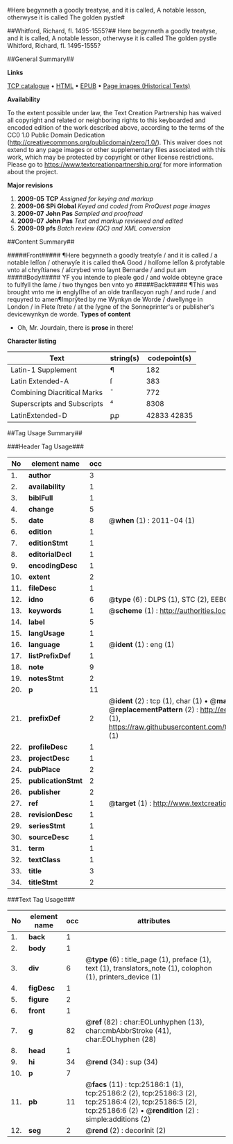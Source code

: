 #Here begynneth a goodly treatyse, and it is called, A notable lesson, otherwyse it is called The golden pystle#

##Whitford, Richard, fl. 1495-1555?##
Here begynneth a goodly treatyse, and it is called, A notable lesson, otherwyse it is called The golden pystle
Whitford, Richard, fl. 1495-1555?

##General Summary##

**Links**

[TCP catalogue](http://www.ota.ox.ac.uk/tcp/)  • 
[HTML](http://tei.it.ox.ac.uk/tcp/Texts-HTML/free/A08/A08836.html)  • 
[EPUB](http://tei.it.ox.ac.uk/tcp/Texts-EPUB/free/A08/A08836.epub) • 
[Page images (Historical Texts)](https://historicaltexts.jisc.ac.uk/eebo-22152650e)

**Availability**

To the extent possible under law, the Text Creation Partnership has waived all copyright and related or neighboring rights to this keyboarded and encoded edition of the work described above, according to the terms of the CC0 1.0 Public Domain Dedication (http://creativecommons.org/publicdomain/zero/1.0/). This waiver does not extend to any page images or other supplementary files associated with this work, which may be protected by copyright or other license restrictions. Please go to https://www.textcreationpartnership.org/ for more information about the project.

**Major revisions**

1. __2009-05__ __TCP__ *Assigned for keying and markup*
1. __2009-06__ __SPi Global__ *Keyed and coded from ProQuest page images*
1. __2009-07__ __John Pas__ *Sampled and proofread*
1. __2009-07__ __John Pas__ *Text and markup reviewed and edited*
1. __2009-09__ __pfs__ *Batch review (QC) and XML conversion*

##Content Summary##

#####Front#####
¶Here begynneth a goodly treatyſe / and it is called / a notable leſſon / otherwyſe it is called theA Good / holſome leſſon & profytable vnto al chryſtianes / aſcrybed vnto ſaynt Bernarde / and put am
#####Body#####
YF you intende to pleaſe god / and wolde obteyne grace to fulfyll the ſame / two thynges ben vnto yo
#####Back#####
¶This was brought vnto me in englyſſhe of an olde tranſlacyon rugh / and rude / and requyred to amen¶Imprȳted by me Wynkyn de Worde / dwellynge in London / in Flete ſtrete / at the ſygne of the Sonneprinter's or publisher's devicewynkyn de worde.
**Types of content**

  * Oh, Mr. Jourdain, there is **prose** in there!

**Character listing**


|Text|string(s)|codepoint(s)|
|---|---|---|
|Latin-1 Supplement|¶|182|
|Latin Extended-A|ſ|383|
|Combining             Diacritical Marks|̄|772|
|Superscripts             and Subscripts|⁴|8308|
|LatinExtended-D|ꝑꝓ|42833 42835|

##Tag Usage Summary##

###Header Tag Usage###

|No|element name|occ|attributes|
|---|---|---|---|
|1.|__author__|3||
|2.|__availability__|1||
|3.|__biblFull__|1||
|4.|__change__|5||
|5.|__date__|8| @__when__ (1) : 2011-04 (1)|
|6.|__edition__|1||
|7.|__editionStmt__|1||
|8.|__editorialDecl__|1||
|9.|__encodingDesc__|1||
|10.|__extent__|2||
|11.|__fileDesc__|1||
|12.|__idno__|6| @__type__ (6) : DLPS (1), STC (2), EEBO-CITATION (1), OCLC (1), VID (1)|
|13.|__keywords__|1| @__scheme__ (1) : http://authorities.loc.gov/ (1)|
|14.|__label__|5||
|15.|__langUsage__|1||
|16.|__language__|1| @__ident__ (1) : eng (1)|
|17.|__listPrefixDef__|1||
|18.|__note__|9||
|19.|__notesStmt__|2||
|20.|__p__|11||
|21.|__prefixDef__|2| @__ident__ (2) : tcp (1), char (1)  •  @__matchPattern__ (2) : ([0-9\-]+):([0-9IVX]+) (1), (.+) (1)  •  @__replacementPattern__ (2) : http://eebo.chadwyck.com/downloadtiff?vid=$1&page=$2 (1), https://raw.githubusercontent.com/textcreationpartnership/Texts/master/tcpchars.xml#$1 (1)|
|22.|__profileDesc__|1||
|23.|__projectDesc__|1||
|24.|__pubPlace__|2||
|25.|__publicationStmt__|2||
|26.|__publisher__|2||
|27.|__ref__|1| @__target__ (1) : http://www.textcreationpartnership.org/docs/. (1)|
|28.|__revisionDesc__|1||
|29.|__seriesStmt__|1||
|30.|__sourceDesc__|1||
|31.|__term__|1||
|32.|__textClass__|1||
|33.|__title__|3||
|34.|__titleStmt__|2||


###Text Tag Usage###

|No|element name|occ|attributes|
|---|---|---|---|
|1.|__back__|1||
|2.|__body__|1||
|3.|__div__|6| @__type__ (6) : title_page (1), preface (1), text (1), translators_note (1), colophon (1), printers_device (1)|
|4.|__figDesc__|1||
|5.|__figure__|2||
|6.|__front__|1||
|7.|__g__|82| @__ref__ (82) : char:EOLunhyphen (13), char:cmbAbbrStroke (41), char:EOLhyphen (28)|
|8.|__head__|1||
|9.|__hi__|34| @__rend__ (34) : sup (34)|
|10.|__p__|7||
|11.|__pb__|11| @__facs__ (11) : tcp:25186:1 (1), tcp:25186:2 (2), tcp:25186:3 (2), tcp:25186:4 (2), tcp:25186:5 (2), tcp:25186:6 (2)  •  @__rendition__ (2) : simple:additions (2)|
|12.|__seg__|2| @__rend__ (2) : decorInit (2)|
